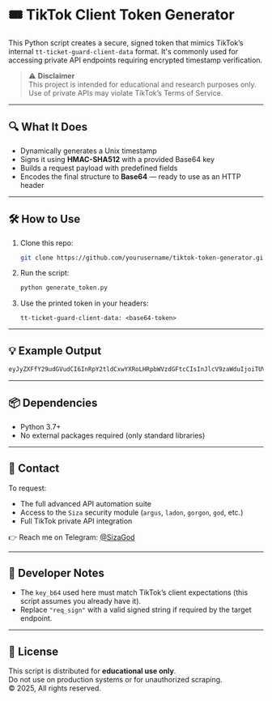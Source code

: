 # 🎟️ TikTok Client Token Generator

This Python script creates a secure, signed token that mimics TikTok’s internal `tt-ticket-guard-client-data` format. It's commonly used for accessing private API endpoints requiring encrypted timestamp verification.

> ⚠️ **Disclaimer**  
> This project is intended for educational and research purposes only. Use of private APIs may violate TikTok’s Terms of Service.

---

## 🔍 What It Does

- Dynamically generates a Unix timestamp
- Signs it using **HMAC-SHA512** with a provided Base64 key
- Builds a request payload with predefined fields
- Encodes the final structure to **Base64** — ready to use as an HTTP header

---

## 🛠️ How to Use

1. Clone this repo:
   ```bash
   git clone https://github.com/yourusername/tiktok-token-generator.git
   ```

2. Run the script:
   ```bash
   python generate_token.py
   ```

3. Use the printed token in your headers:
   ```
   tt-ticket-guard-client-data: <base64-token>
   ```

---

## 💡 Example Output

```bash
eyJyZXFfY29udGVudCI6InRpY2tldCxwYXRoLHRpbWVzdGFtcCIsInJlcV9zaWduIjoiTUVRQ0lH...
```

---

## 📦 Dependencies

- Python 3.7+
- No external packages required (only standard libraries)

---

## 📩 Contact

To request:
- The full advanced API automation suite
- Access to the `Siza` security module (`argus`, `ladon`, `gorgon`, `god`, etc.)
- Full TikTok private API integration

👉 Reach me on Telegram: [@SizaGod](https://t.me/SizaGod)

---

## 🧠 Developer Notes

- The `key_b64` used here must match TikTok’s client expectations (this script assumes you already have it).
- Replace `"req_sign"` with a valid signed string if required by the target endpoint.

---

## 📝 License

This script is distributed for **educational use only**.  
Do not use on production systems or for unauthorized scraping.  
© 2025, All rights reserved.
